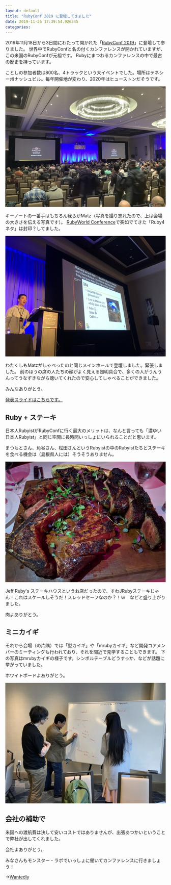 ```yaml
---
layout: default
title: "RubyConf 2019 に登壇してきました"
date: 2019-11-26 17:39:54.926345
categories: 
---
```


2019年11月18日から3日間にわたって開かれた「[RubyConf 2019](https://rubyconf.org/)」に登壇して参りました。
世界中でRubyConfと名の付くカンファレンスが開かれていますが、この米国のRubyConfが元祖です。
Rubyにまつわるカンファレンスの中で最古の歴史を持っています。


ことしの参加者数は800名、4トラックという大イベントでした。場所はテネシー州ナッシュビル。毎年開催地が変わり、2020年はヒューストンだそうです。

![](/assets/images/201911/37945489-243A-4D62-84A2-32BC702797A3.jpeg)

キーノートの一番手はもちろん我らがMatz（写真を撮り忘れたので、上は会場の大きさを伝える写真です）。
[RubyWorld Conference](https://2019.rubyworld-conf.org/ja/)で突如でてきた「Ruby4ネタ」は封印？してました。

![](/assets/images/201911/9DF861CA-05C1-4DF1-976D-B1ED733AD5DE.jpeg)

わたくしもMatzがしゃべったのと同じメインホールで登壇しました。緊張しました。
前のほうの席の人たちの顔がよく見える照明具合で、多くの人がうんうんってうなずきながら聴いてくれたので安心してしゃべることができました。

みんなありがとう。


[発表スライドはこちらです。](https://slide.rabbit-shocker.org/authors/hasumikin/RubyConf2019/)

## Ruby + ステーキ

日本人RubyistがRubyConfに行く最大のメリットは、なんと言っても「濃ゆい日本人Rubyist」と同じ空間に長時間いっしょにいられることだと思います。

まつもとさん、角谷さん、松田さんというRubyistの中のRubyistたちとステーキを食べる機会は（島根県人には）そうそうありません。

![](/assets/images/201911/IMG_20191120_183322.jpg)

Jeff Ruby's ステーキハウスというお店だったので、すわJRubyステーキじゃん！これはスケールしそうだ！スレッドセーフなのか？！ｗ　などと盛り上がりました。

肉よありがとう。

## ミニカイギ

それから会場（の片隅）では「型カイギ」や「mrubyカイギ」など開発コアメンバーのミーティングも行われており、それを間近で見学することもできます。
下の写真はmrubyカイギの様子です。シンボルテーブルどうすっか、などが話題に挙がっていました。

ホワイトボードよありがとう。

![](/assets/images/201911/01D1249C-68E7-47C7-B266-65E0C345932D.jpeg)

## 会社の補助で

米国への渡航費は決して安いコストではありませんが、出張あつかいということで弊社が出してくれました。

会社よありがとう。


みなさんもモンスター・ラボでいっしょに働いてカンファレンスに行きましょう！

→[Wantedly](https://www.wantedly.com/companies/monstarlab/projects)

